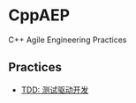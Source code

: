 # CppAEP
C++ Agile Engineering Practices

## Practices

- [TDD: 测试驱动开发](practices/p.2-test-driven-development.md)
